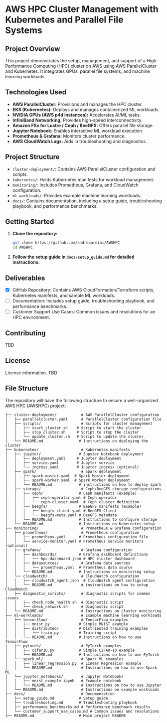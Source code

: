 # AWS HPC Cluster Management with Kubernetes and Parallel File Systems

## Project Overview

This project demonstrates the setup, management, and support of a High-Performance Computing (HPC) cluster on AWS using AWS ParallelCluster and Kubernetes.  It integrates GPUs, parallel file systems, and machine learning workloads.

## Technologies Used

*   **AWS ParallelCluster:**  Provisions and manages the HPC cluster.
*   **EKS (Kubernetes):** Deploys and manages containerized ML workloads.
*   **NVIDIA GPUs (AWS p4d instances):** Accelerates AI/ML tasks.
*   **InfiniBand Networking:** Provides high-speed interconnectivity.
*   **Amazon FSx for Lustre / Ceph / BeeGFS:**  Offers parallel file storage.
*   **Jupyter Notebook:** Enables interactive ML workload execution.
*   **Prometheus & Grafana:** Monitors cluster performance.
*   **AWS CloudWatch Logs:** Aids in troubleshooting and diagnostics.

## Project Structure

*   `cluster-deployment/`: Contains AWS ParallelCluster configuration and scripts.
*   `kubernetes/`:  Holds Kubernetes manifests for workload management.
*   `monitoring/`:  Includes Prometheus, Grafana, and CloudWatch configuration.
*   `ml-workloads/`:  Provides example machine learning workloads.
*   `docs/`: Contains documentation, including a setup guide, troubleshooting playbook, and performance benchmarks.

## Getting Started

1.  **Clone the repository:**
    ```bash
    git clone https://github.com/andrepardini/AWSHPC
    cd AWSHPC
    ```
2.  **Follow the setup guide in `docs/setup_guide.md` for detailed instructions.**

## Deliverables

*   [x] GitHub Repository: Contains AWS CloudFormation/Terraform scripts, Kubernetes manifests, and sample ML workloads.
*   [ ] Documentation: Includes setup guide, troubleshooting playbook, and performance benchmarks.
*   [ ] Customer Support Use Cases: Common issues and resolutions for an HPC environment.

## Contributing

TBD

## License

License information. TBD

## File Structure

The repository will have the following structure to ensure a well-organized AWS HPC (AWSHPC) project:

```AWSHPC/
├── cluster-deployment/           # AWS ParallelCluster configuration
│   ├── parallelcluster.yaml      # ParallelCluster configuration file
│   ├── scripts/                  # Scripts for cluster management
│   │   ├── start_cluster.sh    # Script to start the cluster
│   │   ├── stop_cluster.sh     # Script to stop the cluster
│   │   └── update_cluster.sh   # Script to update the cluster
│   └── README.md                # Instructions on deploying the cluster
├── kubernetes/                   # Kubernetes manifests
│   ├── jupyter/                 # Jupyter Notebook deployment
│   │   ├── deployment.yaml     # Jupyter deployment
│   │   ├── service.yaml        # Jupyter service
│   │   └── ingress.yaml        # Jupyter ingress (optional)
│   ├── spark/                    # Spark deployment
│   │   ├── spark-master.yaml  # Spark Master deployment
│   │   ├── spark-worker.yaml  # Spark Worker deployment
│   │   └── README.md            # instructions on how to deploy spark
│   ├── storage/                  # Ceph/BeeGFS storage configurations
│   │   ├── ceph/                # Ceph manifests (example)
│   │   │   ├── ceph-operator.yaml # Ceph operator
│   │   │   └── ceph-cluster.yaml  # Ceph cluster definition
│   │   └── beegfs/              # BeeGFS manifests (example)
│   │   │   ├── beegfs-client.yaml # BeeGFS Client
│   │   │   └── beegfs-meta.yaml # BeeGFS metadata
│   │   └── README.md            # Instructions to configure storage
│   └── README.md                # Instructions on Kubernetes setup
├── monitoring/                   # Prometheus & Grafana configuration
│   ├── prometheus/               # Prometheus configuration
│   │   ├── prometheus.yaml      # Prometheus configuration file
│   │   └── service-monitor.yaml # Prometheus service monitors (optional)
│   ├── grafana/                  # Grafana configuration
│   │   ├── dashboards/          # Grafana dashboard definitions
│   │   │   └── hpc-dashboard.json # HPC cluster dashboard
│   │   ├── datasources/          # Grafana data sources
│   │   │   └── prometheus.yaml  # Prometheus data source
│   │   └── README.md            # Instructions on monitoring setup
│   └── cloudwatch/               # CloudWatch configuration
│   │   ├── cloudwatch_agent.json  # CloudWatch agent configuration
│   │   └── README.md             # instructions on how to setup CloudWatch
│   ├── diagnostic_scripts/       # diagnostic scripts for common issues
│   │   ├── check_node_health.sh  # Diagnostic script
│   │   └── check_network.sh      # Diagnostic script
│   └── README.md                 # Instructions on cluster monitoring
├── ml-workloads/                 # Example machine learning workloads
│   ├── tensorflow/               # TensorFlow examples
│   │   ├── mnist.py             # Simple MNIST example
│   │   ├── distributed/         # Distributed training examples
│   │   │   └── train.py         # Training script
│   │   └── README.md            # instructions on how to use TensorFlow
│   ├── pytorch/                  # PyTorch examples
│   │   ├── cifar10.py           # Simple CIFAR-10 example
│   │   └── README.md            # Instructions on how to use PyTorch
│   └── spark_ml/                 # Spark ML examples
│   │   ├── linear_regression.py  # Linear Regression example
│   │   └── README.md             # Instructions on how to use Spark ML
│   └── jupyter_notebooks/        # Jupyter Notebooks
│   │   ├── mnist_example.ipynb   # Example notebook
│   │   └── README.md             # Instructions on how to use Jupyter
│   └── README.md                 # Instructions on example workloads
├── docs/                         # Documentation
│   ├── setup_guide.md           # Setup guide
│   ├── troubleshooting.md       # Troubleshooting playbook
│   ├── performance_benchmarks.md # Performance benchmark results
│   └── customer_support_use_cases.md # Common issues and resolutions
├── README.md                    # Main project README
 ```
